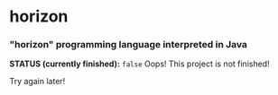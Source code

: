 # horizon
### "horizon" programming language interpreted in Java
**STATUS (currently finished):** `false`
Oops! This project is not finished!

Try again later!
